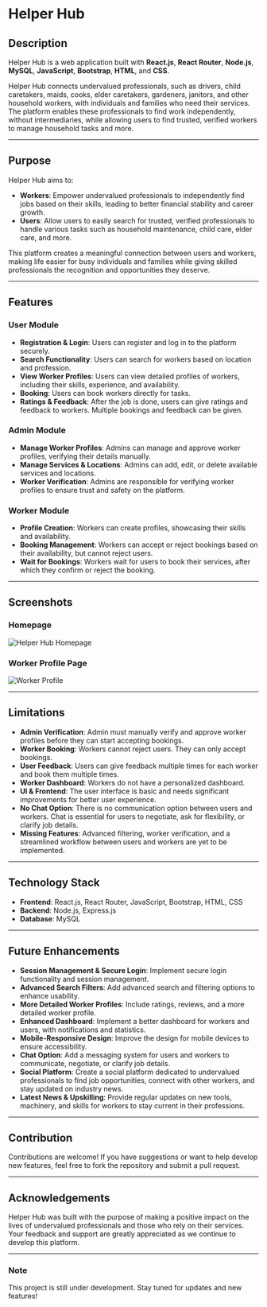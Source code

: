 # Helper Hub

## Description

Helper Hub is a web application built with **React.js**, **React Router**, **Node.js**, **MySQL**, **JavaScript**, **Bootstrap**, **HTML**, and **CSS**. 

Helper Hub connects undervalued professionals, such as drivers, child caretakers, maids, cooks, elder caretakers, gardeners, janitors, and other household workers, with individuals and families who need their services. The platform enables these professionals to find work independently, without intermediaries, while allowing users to find trusted, verified workers to manage household tasks and more.

---

## Purpose

Helper Hub aims to:
- **Workers**: Empower undervalued professionals to independently find jobs based on their skills, leading to better financial stability and career growth.
- **Users**: Allow users to easily search for trusted, verified professionals to handle various tasks such as household maintenance, child care, elder care, and more.

This platform creates a meaningful connection between users and workers, making life easier for busy individuals and families while giving skilled professionals the recognition and opportunities they deserve.

---

## Features

### **User Module**  
- **Registration & Login**: Users can register and log in to the platform securely.  
- **Search Functionality**: Users can search for workers based on location and profession.  
- **View Worker Profiles**: Users can view detailed profiles of workers, including their skills, experience, and availability.  
- **Booking**: Users can book workers directly for tasks.  
- **Ratings & Feedback**: After the job is done, users can give ratings and feedback to workers. Multiple bookings and feedback can be given.

### **Admin Module**  
- **Manage Worker Profiles**: Admins can manage and approve worker profiles, verifying their details manually.  
- **Manage Services & Locations**: Admins can add, edit, or delete available services and locations.  
- **Worker Verification**: Admins are responsible for verifying worker profiles to ensure trust and safety on the platform.

### **Worker Module**  
- **Profile Creation**: Workers can create profiles, showcasing their skills and availability.  
- **Booking Management**: Workers can accept or reject bookings based on their availability, but cannot reject users.  
- **Wait for Bookings**: Workers wait for users to book their services, after which they confirm or reject the booking.

---

## Screenshots

### Homepage
![Helper Hub Homepage](./images/homepage.png)

### Worker Profile Page
![Worker Profile](./images/worker-profile.png)

---

## Limitations

- **Admin Verification**: Admin must manually verify and approve worker profiles before they can start accepting bookings.  
- **Worker Booking**: Workers cannot reject users. They can only accept bookings.  
- **User Feedback**: Users can give feedback multiple times for each worker and book them multiple times.  
- **Worker Dashboard**: Workers do not have a personalized dashboard.  
- **UI & Frontend**: The user interface is basic and needs significant improvements for better user experience.  
- **No Chat Option**: There is no communication option between users and workers. Chat is essential for users to negotiate, ask for flexibility, or clarify job details.  
- **Missing Features**: Advanced filtering, worker verification, and a streamlined workflow between users and workers are yet to be implemented.

---

## Technology Stack

- **Frontend**: React.js, React Router, JavaScript, Bootstrap, HTML, CSS
- **Backend**: Node.js, Express.js
- **Database**: MySQL

---

## Future Enhancements

- **Session Management & Secure Login**: Implement secure login functionality and session management.  
- **Advanced Search Filters**: Add advanced search and filtering options to enhance usability.  
- **More Detailed Worker Profiles**: Include ratings, reviews, and a more detailed worker profile.  
- **Enhanced Dashboard**: Implement a better dashboard for workers and users, with notifications and statistics.  
- **Mobile-Responsive Design**: Improve the design for mobile devices to ensure accessibility.  
- **Chat Option**: Add a messaging system for users and workers to communicate, negotiate, or clarify job details.  
- **Social Platform**: Create a social platform dedicated to undervalued professionals to find job opportunities, connect with other workers, and stay updated on industry news.  
- **Latest News & Upskilling**: Provide regular updates on new tools, machinery, and skills for workers to stay current in their professions.

---

## Contribution

Contributions are welcome! If you have suggestions or want to help develop new features, feel free to fork the repository and submit a pull request.

---

## Acknowledgements

Helper Hub was built with the purpose of making a positive impact on the lives of undervalued professionals and those who rely on their services. Your feedback and support are greatly appreciated as we continue to develop this platform.

---

### Note
This project is still under development. Stay tuned for updates and new features!
